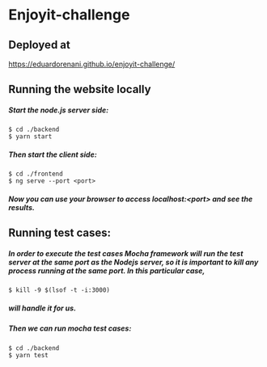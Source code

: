 # Enjoyit-challenge

## Deployed at

https://eduardorenani.github.io/enjoyit-challenge/

## Running the website locally

##### Start the node.js server side:
```
$ cd ./backend
$ yarn start

```
##### Then start the client side:
```
$ cd ./frontend
$ ng serve --port <port>

```
##### Now you can use your browser to access localhost:&lt;port&gt; and see the results.


## Running test cases:

##### In order to execute the test cases Mocha framework will run the test server at the same port as the Nodejs server, so it is important to kill any process running at the same port. In this particular case, 
```
$ kill -9 $(lsof -t -i:3000)

```
##### will handle it for us.

##### Then we can run mocha test cases:
```
$ cd ./backend
$ yarn test

```

